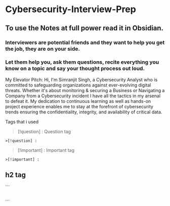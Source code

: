 # Cybersecurity-Interview-Prep

<h2>To use the Notes at full power read it in Obsidian. </h2>


### Interviewers are potential friends and they want to help you get the job, they are on your side. 
### Let them help you, ask them questions, recite everything you know on a topic and say your thought process out loud.

My Elevator Pitch:
Hi, I'm Simranjit Singh, a Cybersecurity Analyst who is committed to safeguarding organizations against ever-evolving digital threats. 
Whether it's about monitoring & securing a Business or Navigating a Company from a Cybersecurity incident I have all the tactics in my arsenal to defeat it. 
My dedication to continuous learning as well as hands-on project experience  enables me to stay at the forefront of cybersecurity trends ensuring the confidentiality, integrity, and availability of critical data.

Tags that i used
>[!question] : Question tag 
>
```
>[!question] :
```


>[!important] : Important tag
```
>[!important] :
```


<h2>h2 tag</h2>
```
<h2> </h2>
```

